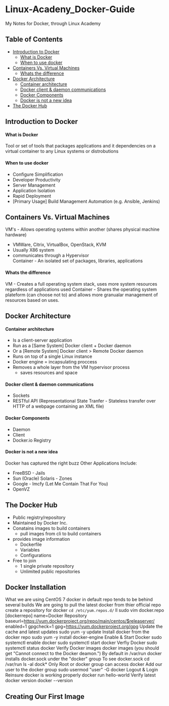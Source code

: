 # Linux-Acadeny_Docker-Guide
My Notes for Docker, through Linux Academy

## Table of Contents
- [Introduction to Docker](#introduction-to-docker)
    + [What is Docker](#what-is-docker)
    + [When to use docker](#when-to-use-docker)
- [Containers Vs. Virtual Machines](#containers-vs-virtual-machines)
    + [Whats the difference](#whats-the-difference)
- [Docker Architecture](#docker-architecture)
    + [Container architecture](#container-architecture)
    + [Docker client & daemon communications](#docker-client---daemon-communications)
    + [Docker Components](#docker-components)
    + [Docker is not a new idea](#docker-is-not-a-new-idea)
- [The Docker Hub](#the-docker-hub)

## Introduction to Docker

#### What is Docker
Tool or set of tools that packages applications and it dependencies on a virtual container to any Linux systems or distrobutions

#### When to use docker
 * Configure Simplification
 * Developer Productivity
 * Server Management 
 * Application Isolation
 * Rapid Deployment
 * [Primary Usage] Build Management Automation (e.g. Ansible, Jenkins)

## Containers Vs. Virtual Machines
VM's - Allows operating systems within another (shares physical machine hardware)
 * VMWare, Citrix, VirtualBox, OpenStack, KVM
 * Usually X86 system 
 * communicates through a Hypervisor  
Container - An isolated set of packages, libraries, applications

#### Whats the difference
VM - Creates a full operating system stack, uses more system resources regardless of applications used
Container - Shares the operating system plateform (can choose not to) and allows more granualar management of resources based on uses.

## Docker Architecture

#### Container architecture
   * Is a client-server application
   * Run as a [Same System] Docker client + Docker daemon
   * Or a [Remote System] Docker client > Remote Docker daemon
   * Runs on top of a single Linux instance
   * Docker engine = incapsulating proccess
   * Removes a whole layer from the VM hypervisor process
      * saves resources and space
    
#### Docker client & daemon communications
   * Sockets
   * RESTful API (Representational State Tranfer - Stateless transfer over HTTP of a webpage containing an XML file)
    
#### Docker Components
   * Daemon
   * Client
   * Docker.io Registry
    
#### Docker is not a new idea
Docker has captured the right buzz
Other Applications Include:
   * FreeBSD - Jails
   * Sun (Oracle) Solaris - Zones
   * Google - lmcfy (Let Me Contain That For You)
   * OpenVZ
     
## The Docker Hub
   * Public registry/repository
   * Maintained by Docker Inc.
   * Conatains images to build containers
       * pull images from cli to build containers
   * provides image information
       * Dockerfile
       * Variables
       * Configurations
   * Free to join
       * 1 single private repository
       * Unlimited public repositories
    
## Docker Installation
What we are using
    CentOS 7
        docker in default repo tends to be behind several builds
We are going to pull the latest docker from thier official repo
    create a repository for docker
        `cd /etc/yum.repos.d/`
        ll
        sudo vim docker.repo
            [dockerrepo]
            name=Docker Repository
            baseurl=https://yum.dockerproject.org/repo/main/centos/$releaserver/
            enabled=1
            gpgcheck=1
            gpg=https://yum.dockerproject.org/gpg
Update the cache and latest updates
        sudo yum -y update
Install docker from the docker repo
        sudo yum -y install docker-engine
Enable & Start Docker
        sudo systemctl enable docker
        sudo systemctl start docker
Verfiy Docker
        sudo systemctl status docker
Verify Docker images
        docker images (you should get "Cannot connect to the Docker deamon.")
            By default in /var/run docker installs docker.sock under the "docker" group
            To see docker.sock
                cd /var/run
                ls -al dock*
                    Only Root or docker group can access docker
        Add our user to the docker group
            sudo usermod "user" -G docker
        Logout & Login
Reinsure docker is working properly
        docker run hello-world
Verify latest docker version
        docker --version
        
## Creating Our First Image
